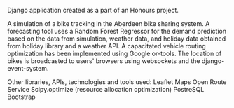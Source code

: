 Django application created as a part of an Honours project.

A simulation of a bike tracking in the Aberdeen bike sharing system.
A forecasting tool uses a Random Forest Regressor for the demand prediction based on the data from simulation, weather data, and holiday data obtained from holiday library and a weather API.
A capacitated vehicle routing optimization has been implemented using Google or-tools.
The location of bikes is broadcasted to users' browsers using websockets and the django-event-system.


Other libraries, APIs, technologies and tools used:
Leaflet Maps
Open Route Service
Scipy.optimize (resource allocation optimization)
PostreSQL
Bootstrap